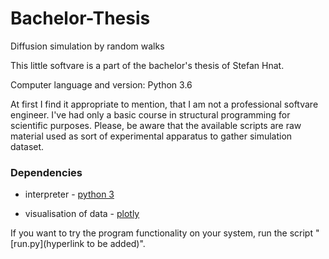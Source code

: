 # Bachelor-Thesis
Diffusion simulation by random walks

This little softvare is a part of the bachelor's thesis of Stefan Hnat.

Computer language and version: Python 3.6

At first I find it appropriate to mention, that I am not a professional softvare engineer. I've had only a basic course in structural programming for scientific purposes. Please, be aware that the available scripts are raw material used as sort of experimental apparatus to gather simulation dataset. 

### Dependencies
* interpreter - [python 3](https://www.python.org/downloads/)

* visualisation of data - [plotly](https://plot.ly/python/getting-started/)

If you want to try the program functionality on your system, run the script "[run.py](hyperlink to be added)".

